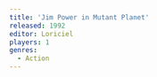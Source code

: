 ```yaml
---
title: 'Jim Power in Mutant Planet'
released: 1992
editor: Loriciel
players: 1
genres:
  - Action
---
```

